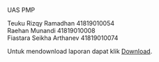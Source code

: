UAS PMP

Teuku Rizqy Ramadhan 	     	41819010054 <br>
Raehan Munandi	 	        	41819010008 <br>
Fiastara Seikha Arthanev	  41819010074

Untuk mendownload laporan dapat klik [Download](https://github.com/TeukuRizqyRamadhan/tugasbesar2/blob/master/UAS_PMP_1015_TEUKU%20RIZQY%20RAMADHAN_R1%20.docx).

